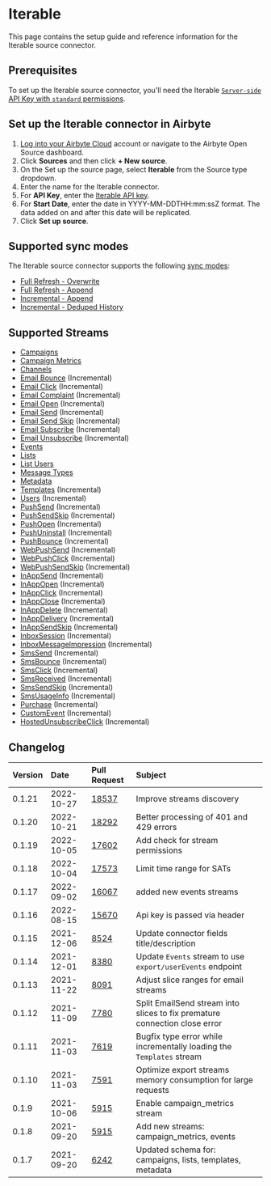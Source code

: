 # Iterable

This page contains the setup guide and reference information for the Iterable source connector.

## Prerequisites

To set up the Iterable source connector, you'll need the Iterable [`Server-side` API Key with `standard` permissions](https://support.iterable.com/hc/en-us/articles/360043464871-API-Keys-).

## Set up the Iterable connector in Airbyte

1. [Log into your Airbyte Cloud](https://cloud.airbyte.io/workspaces) account or navigate to the Airbyte Open Source dashboard.
2. Click **Sources** and then click **+ New source**.
3. On the Set up the source page, select **Iterable** from the Source type dropdown.
4. Enter the name for the Iterable connector.
5. For **API Key**, enter the [Iterable API key](https://support.iterable.com/hc/en-us/articles/360043464871-API-Keys-).
6. For **Start Date**, enter the date in YYYY-MM-DDTHH:mm:ssZ format. The data added on and after this date will be replicated.
7. Click **Set up source**.

## Supported sync modes

The Iterable source connector supports the following [sync modes](https://docs.airbyte.com/cloud/core-concepts#connection-sync-modes):

* [Full Refresh - Overwrite](https://docs.airbyte.com/understanding-airbyte/glossary#full-refresh-sync)
* [Full Refresh - Append](https://docs.airbyte.com/understanding-airbyte/connections/full-refresh-append)
* [Incremental - Append](https://docs.airbyte.com/understanding-airbyte/connections/incremental-append)
* [Incremental - Deduped History](https://docs.airbyte.com/understanding-airbyte/connections/incremental-deduped-history)

## Supported Streams

* [Campaigns](https://api.iterable.com/api/docs#campaigns_campaigns)
* [Campaign Metrics](https://api.iterable.com/api/docs#campaigns_metrics)
* [Channels](https://api.iterable.com/api/docs#channels_channels)
* [Email Bounce](https://api.iterable.com/api/docs#export_exportDataJson) \(Incremental\)
* [Email Click](https://api.iterable.com/api/docs#export_exportDataJson) \(Incremental\)
* [Email Complaint](https://api.iterable.com/api/docs#export_exportDataJson) \(Incremental\)
* [Email Open](https://api.iterable.com/api/docs#export_exportDataJson) \(Incremental\)
* [Email Send](https://api.iterable.com/api/docs#export_exportDataJson) \(Incremental\)
* [Email Send Skip](https://api.iterable.com/api/docs#export_exportDataJson) \(Incremental\)
* [Email Subscribe](https://api.iterable.com/api/docs#export_exportDataJson) \(Incremental\)
* [Email Unsubscribe](https://api.iterable.com/api/docs#export_exportDataJson) \(Incremental\)
* [Events](https://api.iterable.com/api/docs#events_User_events)
* [Lists](https://api.iterable.com/api/docs#lists_getLists)
* [List Users](https://api.iterable.com/api/docs#lists_getLists_0)
* [Message Types](https://api.iterable.com/api/docs#messageTypes_messageTypes)
* [Metadata](https://api.iterable.com/api/docs#metadata_list_tables)
* [Templates](https://api.iterable.com/api/docs#templates_getTemplates) \(Incremental\)
* [Users](https://api.iterable.com/api/docs#export_exportDataJson) \(Incremental\)
* [PushSend](https://api.iterable.com/api/docs#export_exportDataJson) \(Incremental\)
* [PushSendSkip](https://api.iterable.com/api/docs#export_exportDataJson) \(Incremental\)
* [PushOpen](https://api.iterable.com/api/docs#export_exportDataJson) \(Incremental\)
* [PushUninstall](https://api.iterable.com/api/docs#export_exportDataJson) \(Incremental\)
* [PushBounce](https://api.iterable.com/api/docs#export_exportDataJson) \(Incremental\)
* [WebPushSend](https://api.iterable.com/api/docs#export_exportDataJson) \(Incremental\)
* [WebPushClick](https://api.iterable.com/api/docs#export_exportDataJson) \(Incremental\)
* [WebPushSendSkip](https://api.iterable.com/api/docs#export_exportDataJson) \(Incremental\)
* [InAppSend](https://api.iterable.com/api/docs#export_exportDataJson) \(Incremental\)
* [InAppOpen](https://api.iterable.com/api/docs#export_exportDataJson) \(Incremental\)
* [InAppClick](https://api.iterable.com/api/docs#export_exportDataJson) \(Incremental\)
* [InAppClose](https://api.iterable.com/api/docs#export_exportDataJson) \(Incremental\)
* [InAppDelete](https://api.iterable.com/api/docs#export_exportDataJson) \(Incremental\)
* [InAppDelivery](https://api.iterable.com/api/docs#export_exportDataJson) \(Incremental\)
* [InAppSendSkip](https://api.iterable.com/api/docs#export_exportDataJson) \(Incremental\)
* [InboxSession](https://api.iterable.com/api/docs#export_exportDataJson) \(Incremental\)
* [InboxMessageImpression](https://api.iterable.com/api/docs#export_exportDataJson) \(Incremental\)
* [SmsSend](https://api.iterable.com/api/docs#export_exportDataJson) \(Incremental\)
* [SmsBounce](https://api.iterable.com/api/docs#export_exportDataJson) \(Incremental\)
* [SmsClick](https://api.iterable.com/api/docs#export_exportDataJson) \(Incremental\)
* [SmsReceived](https://api.iterable.com/api/docs#export_exportDataJson) \(Incremental\)
* [SmsSendSkip](https://api.iterable.com/api/docs#export_exportDataJson) \(Incremental\)
* [SmsUsageInfo](https://api.iterable.com/api/docs#export_exportDataJson) \(Incremental\)
* [Purchase](https://api.iterable.com/api/docs#export_exportDataJson) \(Incremental\)
* [CustomEvent](https://api.iterable.com/api/docs#export_exportDataJson) \(Incremental\)
* [HostedUnsubscribeClick](https://api.iterable.com/api/docs#export_exportDataJson) \(Incremental\)

## Changelog

| Version | Date       | Pull Request                                             | Subject                                                                    |
|:--------|:-----------|:---------------------------------------------------------|:---------------------------------------------------------------------------|
| 0.1.21  | 2022-10-27 | [18537](https://github.com/airbytehq/airbyte/pull/18537) | Improve streams discovery                                                  |
| 0.1.20  | 2022-10-21 | [18292](https://github.com/airbytehq/airbyte/pull/18292) | Better processing of 401 and 429 errors                                    |
| 0.1.19  | 2022-10-05 | [17602](https://github.com/airbytehq/airbyte/pull/17602) | Add check for stream permissions                                           |
| 0.1.18  | 2022-10-04 | [17573](https://github.com/airbytehq/airbyte/pull/17573) | Limit time range for SATs                                                  |
| 0.1.17  | 2022-09-02 | [16067](https://github.com/airbytehq/airbyte/pull/16067) | added new events streams                                                   |
| 0.1.16  | 2022-08-15 | [15670](https://github.com/airbytehq/airbyte/pull/15670) | Api key is passed via header                                               |
| 0.1.15  | 2021-12-06 | [8524](https://github.com/airbytehq/airbyte/pull/8524)   | Update connector fields title/description                                  |
| 0.1.14  | 2021-12-01 | [8380](https://github.com/airbytehq/airbyte/pull/8380)   | Update `Events` stream to use `export/userEvents` endpoint                 |
| 0.1.13  | 2021-11-22 | [8091](https://github.com/airbytehq/airbyte/pull/8091)   | Adjust slice ranges for email streams                                      |
| 0.1.12  | 2021-11-09 | [7780](https://github.com/airbytehq/airbyte/pull/7780)   | Split EmailSend stream into slices to fix premature connection close error |
| 0.1.11  | 2021-11-03 | [7619](https://github.com/airbytehq/airbyte/pull/7619)   | Bugfix type error while incrementally loading the `Templates` stream       |
| 0.1.10  | 2021-11-03 | [7591](https://github.com/airbytehq/airbyte/pull/7591)   | Optimize export streams memory consumption for large requests              |
| 0.1.9   | 2021-10-06 | [5915](https://github.com/airbytehq/airbyte/pull/5915)   | Enable campaign_metrics stream                                             |
| 0.1.8   | 2021-09-20 | [5915](https://github.com/airbytehq/airbyte/pull/5915)   | Add new streams: campaign_metrics, events                                  |
| 0.1.7   | 2021-09-20 | [6242](https://github.com/airbytehq/airbyte/pull/6242)   | Updated schema for: campaigns, lists, templates, metadata                  |

